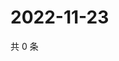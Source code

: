 # 2022-11-23

共 0 条

<!-- BEGIN WEIBO -->
<!-- 最后更新时间 Wed Nov 23 2022 22:13:40 GMT+0800 (China Standard Time) -->

<!-- END WEIBO -->
